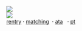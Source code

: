 ![](https://komarev.com/ghpvc/?username=yaoidemon&label=hi+friends&style=pixel&color=c57a7f&base=4000&abbreviated=true)  
![](https://file.garden/aDT0Ck-AL1_uKJ4P/papa%20renga)  
[rentry](https://rentry.co/prsk)   ‎‎‎‎·   ‎‎‎[matching](https://rentry.co/sern) ‎  ‎‎·   ‎‎‎‎[ata](https://sern.atabook.org/) ‎ ‎ ‎‎·   ‎‎‎[pt](https://rentry.co/finger)

